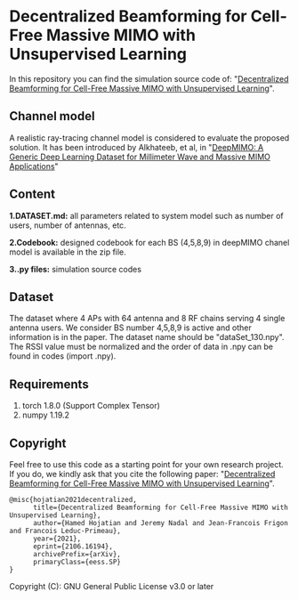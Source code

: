# Decentralized Beamforming for Cell-Free Massive MIMO with Unsupervised Learning

In this repository you can find the simulation source code of: "[Decentralized Beamforming for Cell-Free Massive MIMO with Unsupervised Learning](<https://128.84.4.60/abs/2106.16194>)".


## Channel model

A realistic ray-tracing channel model is considered to evaluate the proposed solution. It has been introduced by Alkhateeb, et al, in "[DeepMIMO: A Generic Deep Learning Dataset for Millimeter Wave and Massive MIMO Applications](<https://arxiv.org/abs/1902.06435>)"


## Content

**1.DATASET.md:** all parameters related to system model such as number of users, number of antennas, etc.

**2.Codebook:** designed codebook for each BS (4,5,8,9) in deepMIMO chanel model is available in the zip file.

**3..py files:** simulation source codes


## Dataset
The dataset where 4 APs with 64 antenna and 8 RF chains serving 4 single antenna users. We consider BS number 4,5,8,9 is active and other information is in the paper. The dataset name should be "dataSet_130.npy". The RSSI value must be normalized and the order of data in .npy can be found in codes (import .npy).

## Requirements
1. torch 1.8.0 (Support Complex Tensor)
2. numpy 1.19.2

## Copyright
Feel free to use this code as a starting point for your own research project. If you do, we kindly ask that you cite the following paper: "[Decentralized Beamforming for Cell-Free Massive MIMO with Unsupervised Learning](<https://128.84.4.60/abs/2106.16194>)".

```
@misc{hojatian2021decentralized,
      title={Decentralized Beamforming for Cell-Free Massive MIMO with Unsupervised Learning}, 
      author={Hamed Hojatian and Jeremy Nadal and Jean-Francois Frigon and Francois Leduc-Primeau},
      year={2021},
      eprint={2106.16194},
      archivePrefix={arXiv},
      primaryClass={eess.SP}
}
```
Copyright (C): GNU General Public License v3.0 or later
